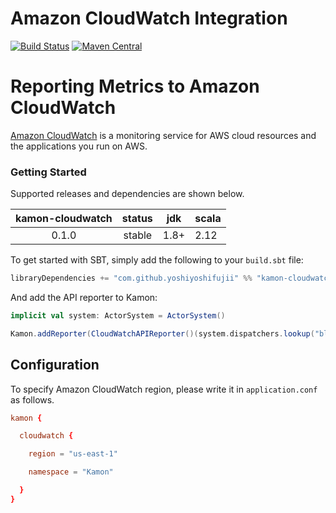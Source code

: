 Amazon CloudWatch Integration
=============================

[![Build Status](https://travis-ci.org/yoshiyoshifujii/kamon-cloudwatch.svg?branch=master)](https://travis-ci.org/yoshiyoshifujii/kamon-cloudwatch)
[![Maven Central](https://maven-badges.herokuapp.com/maven-central/com.github.yoshiyoshifujii/kamon-cloudwatch_2.12/badge.svg)](https://maven-badges.herokuapp.com/maven-central/com.github.yoshiyoshifujii/kamon-cloudwatch_2.12)

Reporting Metrics to Amazon CloudWatch
======================================

[Amazon CloudWatch](https://aws.amazon.com/cloudwatch/) is a monitoring service for AWS cloud resources and the applications you run on AWS.

### Getting Started

Supported releases and dependencies are shown below.

| kamon-cloudwatch  | status | jdk  | scala            |
|:-----------------:|:------:|:----:|------------------|
|  0.1.0            | stable | 1.8+ | 2.12             |

To get started with SBT, simply add the following to your `build.sbt` file:

```scala
libraryDependencies += "com.github.yoshiyoshifujii" %% "kamon-cloudwatch" % "0.1.0"
```

And add the API reporter to Kamon:

```scala
implicit val system: ActorSystem = ActorSystem()

Kamon.addReporter(CloudWatchAPIReporter()(system.dispatchers.lookup("blocking-io-dispatcher-cloudwatch")))
```

Configuration
-------------

To specify Amazon CloudWatch region, please write it in `application.conf` as follows.

```application.conf
kamon {

  cloudwatch {

    region = "us-east-1"

    namespace = "Kamon"

  }
}
```
